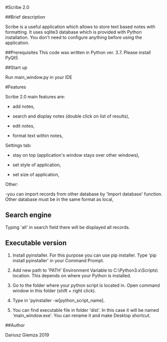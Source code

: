#Scribe 2.0

##Brief description

Scribe is a useful application which allows to store text based notes with formatting. It uses sqlite3 database which is provided with Python installation. You don't need to configure anything before using the application.

##Prerequisites
This code was written in Python ver. 3.7.
Please install PyQt5

##Start up

Run main_window.py in your IDE

#Features

Scribe 2.0 main features are:

- add notes,

- search and display notes (double click on list of results),

- edit notes,

- format text within notes,

Settings tab:

- stay on top (application's window stays over other windows),

- set style of application,

- set size of application,

Other:

-you can import records from other database by 'Import database' function. Other database must be in the same format as local,

## Search engine

Typing 'all' in search field there will be displayed all records.

## Executable version

1. Install pyinstaller. For this purpose you can use pip installer. Type 'pip install pyinstaller' in your Command Prompt.

2. Add new path to 'PATH' Environment Variable to C:\Python3.x\Scripts\ location. This depends on where your Python is installed.

3. Go to the folder where your python script is located in. Open command window in this folder (shift + right click).

4. Type in 'pyinstaller -w[python_script_name].

5. You can find executable file in folder 'dist'. In this case it will be named 'main_window.exe'. You can rename it and make Desktop shortcut.

##Author

Dariusz Giemza 2019